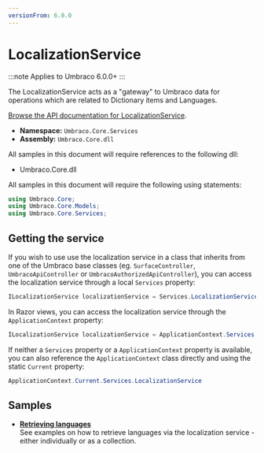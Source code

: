 ```yaml
---
versionFrom: 6.0.0
---
```


# LocalizationService

:::note
Applies to Umbraco 6.0.0+
:::

The LocalizationService acts as a "gateway" to Umbraco data for operations which are related to Dictionary items and Languages.

[Browse the API documentation for LocalizationService](https://our.umbraco.com/apidocs/v7/csharp/api/Umbraco.Core.Services.LocalizationService.html).

 * **Namespace:** `Umbraco.Core.Services`
 * **Assembly:** `Umbraco.Core.dll`

All samples in this document will require references to the following dll:

* Umbraco.Core.dll

All samples in this document will require the following using statements:

```csharp
using Umbraco.Core;
using Umbraco.Core.Models;
using Umbraco.Core.Services;
```

## Getting the service

If you wish to use use the localization service in a class that inherits from one of the Umbraco base classes (eg. `SurfaceController`, `UmbracoApiController` or `UmbracoAuthorizedApiController`), you can access the localization service through a local `Services` property:

```csharp
ILocalizationService localizationService = Services.LocalizationService;
```

In Razor views, you can access the localization service through the `ApplicationContext` property:

```csharp
ILocalizationService localizationService = ApplicationContext.Services.LocalizationService;
```

If neither a `Services` property or a `ApplicationContext` property is available, you can also reference the `ApplicationContext` class directly and using the static `Current` property:

```csharp
ApplicationContext.Current.Services.LocalizationService
```

## Samples

* [**Retrieving languages**](Retrieving-languages-v7.md)<br />See examples on how to retrieve languages via the localization service - either individually or as a collection.
